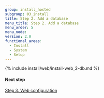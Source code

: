 ```yaml
---
group: install_hosted
subgroup: 03_install
title: Step 2. Add a database
menu_title: Step 2. Add a database
menu_order: 5
menu_node:
version: 2.0
functional_areas:
  - Install
  - System
  - Setup
---
```


{% include install/web/install-web_2-db.md %}

#### Next step

<a href="{{ page.baseurl }}/install-gde/install/hosted/hosted_install_3_web-conf.html">Step 3. Web configuration</a>
